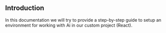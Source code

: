 ## Introduction

In this documentation we will try to provide a step-by-step guide to setup an environment for working with Ai in our custom project (React).

## 